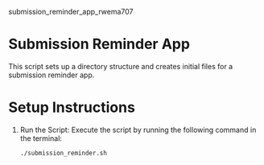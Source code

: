 submission_reminder_app_rwema707

# Submission Reminder App

This script sets up a directory structure and creates initial files for a submission reminder app.

# Setup Instructions

1. Run the Script:
   Execute the script by running the following command in the terminal:
   ```sh
   ./submission_reminder.sh


